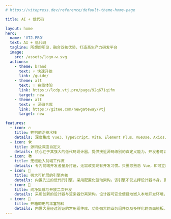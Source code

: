 ```yaml
---
# https://vitepress.dev/reference/default-theme-home-page

title: AI + 低代码

layout: home
hero:
  name: 'VTJ.PRO'
  text: AI + 低代码
  tagline: 所想即所见，融合双核优势，打造高生产力研发平台
  image:
    src: /assets/logo-w.svg
  actions:
    - theme: brand
      text: ⚡ 快速开始
      link: /guide/
    - theme: alt
      text: 💡 在线体验
      link: https://lcdp.vtj.pro/page/92q671qifm
      target: new
    - theme: alt
      text: ⭐ 源码仓库
      link: https://gitee.com/newgateway/vtj
      target: new

features:
  - icon: 🔥
    title: 拥抱前沿技术栈
    details: 深度集成 Vue3、TypeScript、Vite、Element Plus、VueUse、Axios、ECharts、Lodash、Monaco Editor、Prettier 等现代前端开发主流库与工具链，确保开发效率、代码质量与开发体验处于行业前沿。
  - icon: 🛠️
    title: 源码级深度自定义
    details: 核心在于其强大的低代码设计器，提供接近源码级别的自定义能力。开发者可以像编写代码一样灵活地调整和扩展组件与逻辑，轻松满足高度个性化的业务需求，设计器能力理论上覆盖大部分编码可实现的功能。
  - icon: 📚
    title: 无缝融入前端工作流
    details: 专为前端开发者量身打造，无需改变现有开发习惯。只要您熟悉 Vue，即可立即上手。设计器操作与代码思维高度契合，极大降低学习门槛，实现与现有开发流程的平滑过渡。
  - icon: 🧩
    title: 强大可扩展的引擎内核
    details: 内置先进的低代码引擎，采用配置化驱动架构。该引擎不仅支撑设计器本身，更可独立抽取使用，赋予开发者对所有部件（组件、逻辑、数据源等）的完全掌控和自定义能力，是构建专属低代码平台的坚实基础
  - icon: 🧼
    title: 纯净集成与开放二次开发
    details: 采用创新的设计器与渲染器分离架构。设计器可安全便捷地嵌入本地开发环境，与项目源代码完全隔离，确保项目核心代码纯净无污染。最终生成的产物是标准的 Vue 组件代码，完全开放并可进行二次开发。
  - icon: 🧱
    title: 开箱即用的丰富物料
    details: 内置大量经过验证的常用组件库、功能强大的业务组件以及多样化的页面模板。支持对这些物料进行高度定制，并提供可复用的区块级组件，显著提升应用构建效率与界面一致性。
---
```

